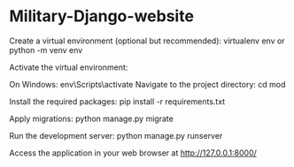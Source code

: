 # Military-Django-website

Create a virtual environment (optional but recommended): virtualenv env or python -m venv env

Activate the virtual environment:

On Windows:
env\Scripts\activate
Navigate to the project directory: cd mod

Install the required packages: pip install -r requirements.txt

Apply migrations: python manage.py migrate

Run the development server: python manage.py runserver

Access the application in your web browser at http://127.0.0.1:8000/
